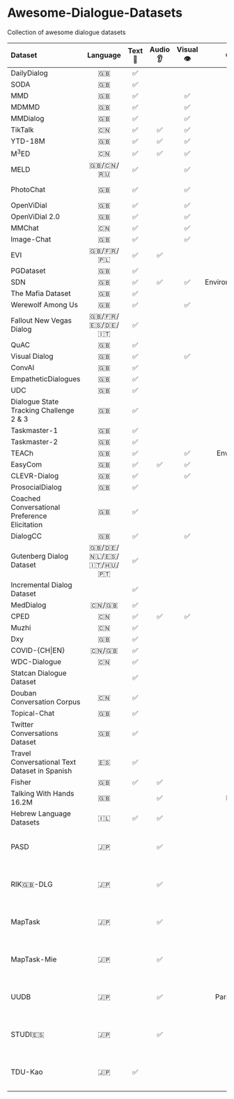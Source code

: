 # Awesome-Dialogue-Datasets
Collection of awesome dialogue datasets

| Dataset                                       |   Language    | Text📝 | Audio👂 | Visual👁️ |       Others       | Homepage                                                                                                                                                                                                                                                                                           | Summary |
| :-------------------------------------------- | :-----------: | :---: | :----: | :-----: | :----------------: | :------------------------------------------------------------------------------------------------------------------------------------------------------------------------------------------------------------------------------------------------------------------------------------------------- | :------ |
| DailyDialog                                   |       🇬🇧       |   ✅   |        |         |                    | [http://yanran.li/dailydialog](http://yanran.li/dailydialog)                                                                                                                                                                                                                                       |         |
| SODA                                          |       🇬🇧       |   ✅   |        |         |                    | [https://github.com/skywalker023/sodaverse](https://github.com/skywalker023/sodaverse)                                                                                                                                                                                                             |         |
| MMD                                           |       🇬🇧       |   ✅   |        |    ✅    |                    | [https://amritasaha1812.github.io/MMD/](https://amritasaha1812.github.io/MMD/)                                                                                                                                                                                                                     |         |
| MDMMD                                         |       🇬🇧       |   ✅   |        |    ✅    |                    | [https://www.iitp.ac.in/~ai-nlp-ml/resources.html#mdmmd](https://www.iitp.ac.in/~ai-nlp-ml/resources.html#mdmmd)                                                                                                                                                                                   |         |
| MMDialog                                      |       🇬🇧       |   ✅   |        |    ✅    |                    | [https://github.com/victorsungo/MMDialog](https://github.com/victorsungo/MMDialog)                                                                                                                                                                                                                 |         |
| TikTalk                                       |       🇨🇳       |   ✅   |   ✅    |    ✅    |                    | [https://github.com/RUC-AIMind/TikTalk](https://github.com/RUC-AIMind/TikTalk)                                                                                                                                                                                                                     |         |
| YTD-18M                                       |       🇬🇧       |   ✅   |   ✅    |    ✅    |                    | [https://seungjuhan.me/champagne/](https://seungjuhan.me/champagne/)                                                                                                                                                                                                                               |         |
| M$^3$ED                                       |       🇨🇳       |   ✅   |   ✅    |    ✅    |                    | [https://github.com/AIM3-RUC/RUCM3ED](https://github.com/AIM3-RUC/RUCM3ED)                                                                                                                                                                                                                         |         |
| MELD                                          |     🇬🇧/🇨🇳/🇷🇺     |   ✅   |        |    ✅    |                    | [https://affective-meld.github.io/](https://affective-meld.github.io/)                                                                                                                                                                                                                             |         |
| PhotoChat                                     |       🇬🇧       |   ✅   |        |    ✅    |                    | [https://github.com/google-research/google-research/tree/master/multimodalchat/](https://github.com/google-research/google-research/tree/master/multimodalchat/)                                                                                                                                   |         |
| OpenViDial                                    |       🇬🇧       |   ✅   |        |    ✅    |                    | [https://github.com/ShannonAI/OpenViDial](https://github.com/ShannonAI/OpenViDial)                                                                                                                                                                                                                 |         |
| OpenViDial 2.0                                |       🇬🇧       |   ✅   |        |    ✅    |                    | [https://github.com/ShannonAI/OpenViDial](https://github.com/ShannonAI/OpenViDial)                                                                                                                                                                                                                 |         |
| MMChat                                        |       🇨🇳       |   ✅   |        |    ✅    |                    | [https://github.com/silverriver/MMChat](https://github.com/silverriver/MMChat)                                                                                                                                                                                                                     |         |  |
| Image-Chat                                    |       🇬🇧       |   ✅   |        |    ✅    |                    | [http://parl.ai/projects/image_chat](http://parl.ai/projects/image_chat)                                                                                                                                                                                                                           |         |
| EVI                                           |     🇬🇧/🇫🇷/🇵🇱     |   ✅   |   ✅    |         |       Table        | [https://github.com/PolyAI-LDN/evi-paper](https://github.com/PolyAI-LDN/evi-paper)                                                                                                                                                                                                                 |         |
| PGDataset                                     |       🇬🇧       |   ✅   |        |         |                    | [https://github.com/ruinunca/PGTask/](https://github.com/ruinunca/PGTask/)                                                                                                                                                                                                                         |         |
| SDN                                           |       🇬🇧       |   ✅   |   ✅    |    ✅    | Environment/Action | [https://github.com/sled-group/DOROTHIE](https://github.com/sled-group/DOROTHIE)                                                                                                                                                                                                                   |         |
| The Mafia Dataset                             |       🇬🇧       |   ✅   |        |         |                    | [https://github.com/omonida/mafia-dataset](https://github.com/omonida/mafia-dataset)                                                                                                                                                                                                               |         |
| Werewolf Among Us                             |       🇬🇧       |   ✅   |        |    ✅    |                    | [https://persuasion-deductiongame.socialai-data.org/](https://persuasion-deductiongame.socialai-data.org/)                                                                                                                                                                                         |         |
| Fallout New Vegas Dialog                      |   🇬🇧/🇫🇷/🇪🇸/🇩🇪/🇮🇹   |   ✅   |        |         |                    | [https://zenodo.org/record/6990638](https://zenodo.org/record/6990638)                                                                                                                                                                                                                             |         |
| QuAC                                          |       🇬🇧       |   ✅   |        |         |                    | [https://quac.ai/](https://quac.ai/)                                                                                                                                                                                                                                                               |         |
| Visual Dialog                                 |       🇬🇧       |   ✅   |        |    ✅    |                    | [https://visualdialog.org/](https://visualdialog.org/)                                                                                                                                                                                                                                             |         |
| ConvAI                                        |       🇬🇧       |   ✅   |        |         |                    | [https://parl.ai/projects/convai2/](https://parl.ai/projects/convai2/)                                                                                                                                                                                                                             |         |
| EmpatheticDialogues                           |       🇬🇧       |   ✅   |        |         |                    | [https://github.com/facebookresearch/EmpatheticDialogues](https://github.com/facebookresearch/EmpatheticDialogues)                                                                                                                                                                                 |         |
| UDC                                           |       🇬🇧       |   ✅   |        |         |                    | [https://github.com/npow/ubottu](https://github.com/npow/ubottu)                                                                                                                                                                                                                                   |         |
| Dialogue State Tracking Challenge 2 & 3       |       🇬🇧       |   ✅   |        |         |                    | [https://github.com/matthen/dstc](https://github.com/matthen/dstc)                                                                                                                                                                                                                                 |         |
| Taskmaster-1                                  |       🇬🇧       |   ✅   |        |         |                    | [https://research.google/tools/datasets/taskmaster-1/](https://research.google/tools/datasets/taskmaster-1/)                                                                                                                                                                                       |         |
| Taskmaster-2                                  |       🇬🇧       |   ✅   |        |         |                    | [https://research.google/tools/datasets/taskmaster-2/](https://research.google/tools/datasets/taskmaster-2/)                                                                                                                                                                                       |         |
| TEACh                                         |       🇬🇧       |   ✅   |        |    ✅    |    Environment     | [https://github.com/alexa/teach](https://github.com/alexa/teach)                                                                                                                                                                                                                                   |         |
| EasyCom                                       |       🇬🇧       |   ✅   |   ✅    |    ✅    |                    | [https://github.com/facebookresearch/EasyComDataset](https://github.com/facebookresearch/EasyComDataset)                                                                                                                                                                                           |         |
| CLEVR-Dialog                                  |       🇬🇧       |   ✅   |        |    ✅    |                    | [https://github.com/satwikkottur/clevr-dialog](https://github.com/satwikkottur/clevr-dialog)                                                                                                                                                                                                       |         |
| ProsocialDialog                               |       🇬🇧       |   ✅   |        |         |                    | [https://github.com/skywalker023/prosocial-dialog](https://github.com/skywalker023/prosocial-dialog)                                                                                                                                                                                               |         |
| Coached Conversational Preference Elicitation |       🇬🇧       |   ✅   |        |         |                    | [https://research.google/tools/datasets/coached-conversational-preference-elicitation/](https://research.google/tools/datasets/coached-conversational-preference-elicitation/)                                                                                                                     |         |
| DialogCC                                      |       🇬🇧       |   ✅   |        |    ✅    |                    | [https://github.com/passing2961/DialogCC](https://github.com/passing2961/DialogCC)                                                                                                                                                                                                                 |         |
| Gutenberg Dialog Dataset                      | 🇬🇧/🇩🇪/🇳🇱/🇪🇸/🇮🇹/🇭🇺/🇵🇹 |   ✅   |        |         |                    | [https://github.com/ricsinaruto/gutenberg-dialog](https://github.com/ricsinaruto/gutenberg-dialog)                                                                                                                                                                                                 |         |
| Incremental Dialog Dataset                    |               |   ✅   |        |         |                    | [https://github.com/Leechikara/Incremental-Dialogue-System](https://github.com/Leechikara/Incremental-Dialogue-System)                                                                                                                                                                             |         |
| MedDialog                                     |      🇨🇳/🇬🇧      |   ✅   |        |         |                    | [https://github.com/UCSD-AI4H/Medical-Dialogue-System](https://github.com/UCSD-AI4H/Medical-Dialogue-System)                                                                                                                                                                                       |         |
| CPED                                          |       🇨🇳       |   ✅   |   ✅    |    ✅    |                    | [https://github.com/scutcyr/CPED](https://github.com/scutcyr/CPED)                                                                                                                                                                                                                                 |         |
| Muzhi                                         |       🇨🇳       |   ✅   |        |         |                    |                                                                                                                                                                                                                                                                                                    |         |
| Dxy                                           |       🇬🇧       |   ✅   |        |         |                    |                                                                                                                                                                                                                                                                                                    |         |
| COVID-{CH\|EN}                                |      🇨🇳/🇬🇧      |   ✅   |        |         |                    |                                                                                                                                                                                                                                                                                                    |         |
| WDC-Dialogue                                  |       🇨🇳       |   ✅   |        |         |                    |                                                                                                                                                                                                                                                                                                    |         |
| Statcan Dialogue Dataset                      |               |   ✅   |        |         |       Table        |                                                                                                                                                                                                                                                                                                    |         |
| Douban Conversation Corpus                    |       🇨🇳       |   ✅   |        |         |                    | [https://github.com/MarkWu🇳🇱P/MultiTurnResponseSelection](https://github.com/MarkWu🇳🇱P/MultiTurnResponseSelection)                                                                                                                                                                                   |         |
| Topical-Chat                                  |       🇬🇧       |   ✅   |        |         |                    | [https://github.com/alexa/Topical-Chat](https://github.com/alexa/Topical-Chat)                                                                                                                                                                                                                     |         |
| Twitter Conversations Dataset                 |       🇬🇧       |   ✅   |        |         |                    | [https://github.com/IBM/twitter-customer-care-document-prediction](https://github.com/IBM/twitter-customer-care-document-prediction)                                                                                                                                                               |         |
| Travel Conversational Text Dataset in Spanish |       🇪🇸       |   ✅   |        |         |                    | [https://www.futurebeeai.com/dataset/text-dataset/spanish-travel-domain-conversation-text-dataset](https://www.futurebeeai.com/dataset/text-dataset/spanish-travel-domain-conversation-text-dataset)                                                                                               |         |
| Fisher                                        |       🇬🇧       |   ✅   |   ✅    |         |                    | [https://catalog.ldc.upenn.edu/LDC2004T19](https://catalog.ldc.upenn.edu/LDC2004T19)                                                                                                                                                                                                               |         |
| Talking With Hands 16.2M                      |       🇬🇧       |       |   ✅    |         |       Motion       | [https://github.com/facebookresearch/TalkingWithHands32M](https://github.com/facebookresearch/TalkingWithHands32M)                                                                                                                                                                                 |         |
| Hebrew Language Datasets                      |       🇮🇱       |   ✅   |   ✅    |         |                    | [https://ja.shaip.com/offerings/speech-data-catalog/hebrew-dataset/](https://ja.shaip.com/offerings/speech-data-catalog/hebrew-dataset/)                                                                                                                                                           |         |
| PASD                                          |       🇯🇵       |       |   ✅    |         |                    | [https://dsc.repo.nii.ac.jp/?action=pages_view_main&active_action=repository_view_main_item_detail&item_id=4358&item_no=1&page_id=13&block_id=21](https://dsc.repo.nii.ac.jp/?action=pages_view_main&active_action=repository_view_main_item_detail&item_id=4358&item_no=1&page_id=13&block_id=21) |         |
| RIK🇬🇧-DLG                                      |       🇯🇵       |       |   ✅    |         |                    | [https://dsc.repo.nii.ac.jp/?action=pages_view_main&active_action=repository_view_main_item_detail&item_id=4368&item_no=1&page_id=13&block_id=21](https://dsc.repo.nii.ac.jp/?action=pages_view_main&active_action=repository_view_main_item_detail&item_id=4368&item_no=1&page_id=13&block_id=21) |         |
| MapTask                                       |       🇯🇵       |       |   ✅    |         |                    | [https://dsc.repo.nii.ac.jp/?action=pages_view_main&active_action=repository_view_main_item_detail&item_id=4369&item_no=1&page_id=13&block_id=21](https://dsc.repo.nii.ac.jp/?action=pages_view_main&active_action=repository_view_main_item_detail&item_id=4369&item_no=1&page_id=13&block_id=21) |         |
| MapTask-Mie                                   |       🇯🇵       |       |   ✅    |         |                    | [https://dsc.repo.nii.ac.jp/?action=pages_view_main&active_action=repository_view_main_item_detail&item_id=4370&item_no=1&page_id=13&block_id=21](https://dsc.repo.nii.ac.jp/?action=pages_view_main&active_action=repository_view_main_item_detail&item_id=4370&item_no=1&page_id=13&block_id=21) |         |
| UUDB                                          |       🇯🇵       |       |   ✅    |         |   Paralinguistic   | [https://dsc.repo.nii.ac.jp/?action=pages_view_main&active_action=repository_view_main_item_detail&item_id=4371&item_no=1&page_id=13&block_id=21](https://dsc.repo.nii.ac.jp/?action=pages_view_main&active_action=repository_view_main_item_detail&item_id=4371&item_no=1&page_id=13&block_id=21) |         |
| STUDI🇪🇸                                        |       🇯🇵       |       |   ✅    |         |                    | [https://dsc.repo.nii.ac.jp/?action=pages_view_main&active_action=repository_view_main_item_detail&item_id=4603&item_no=1&page_id=13&block_id=21](https://dsc.repo.nii.ac.jp/?action=pages_view_main&active_action=repository_view_main_item_detail&item_id=4603&item_no=1&page_id=13&block_id=21) |         |
| TDU-Kao                                       |       🇯🇵       |   ✅   |        |         |                    | [https://dsc.repo.nii.ac.jp/?action=pages_view_main&active_action=repository_view_main_item_detail&item_id=4899&item_no=1&page_id=13&block_id=21](https://dsc.repo.nii.ac.jp/?action=pages_view_main&active_action=repository_view_main_item_detail&item_id=4899&item_no=1&page_id=13&block_id=21) |         |